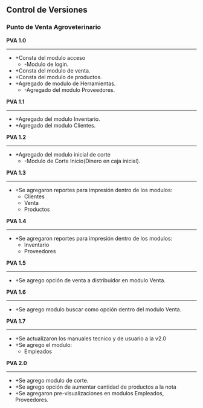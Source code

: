 ## Control de Versiones ##
### Punto de Venta Agroveterinario ###

**PVA 1.0**

---

  * +Consta del modulo acceso
    * -Modulo de login.
  * +Consta del modulo de venta.
  * +Consta del modulo de productos.
  * +Agregado de modulo de Herramientas.
    * -Agregado del modulo Proveedores.

**PVA 1.1**

---

  * +Agregado del modulo Inventario.
  * +Agregado del modulo Clientes.


**PVA 1.2**

---

  * +Agregado del modulo inicial de corte
    * -Modulo de Corte Inicio(Dinero en caja inicial).

**PVA 1.3**

---

  * +Se agregaron reportes para impresión dentro de los modulos:
    * Clientes
    * Venta
    * Productos

**PVA 1.4**

---

  * +Se agregaron reportes para impresión dentro de los modulos:
    * Inventario
    * Proveedores

**PVA 1.5**

---

  * +Se agrego opción de venta a distribuidor en modulo Venta.

**PVA 1.6**

---

  * +Se agrego modulo buscar como opción dentro del modulo Venta.

**PVA 1.7**

---

  * +Se actualizaron los manuales tecnico y de usuario a la v2.0
  * +Se agrego el modulo:
    * Empleados

**PVA 2.0**

---

  * +Se agrego modulo de corte.
  * +Se agrego opción de aumentar cantidad de productos a la nota
  * +Se agregaron pre-visualizaciones en modulos Empleados, Proveedores.
